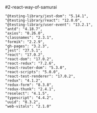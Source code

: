 #2-react-way-of-samurai
    
    "@testing-library/jest-dom": "5.14.1",
    "@testing-library/react": "12.0.0",
    "@testing-library/user-event": "13.2.1",
    "antd": "4.18.7",
    "axios": "0.26.0",
    "classnames": "2.3.1",
    "formik": "2.2.9",
    "gh-pages": "3.2.3",
    "jest": "27.5.1",
    "react": "17.0.2",
    "react-dom": "17.0.2",
    "react-redux": "7.2.6",
    "react-router-dom": "5.3.0",
    "react-scripts": "5.0.0",
    "react-test-renderer": "17.0.2",
    "redux": "4.1.2",
    "redux-form": "8.3.8",
    "redux-thunk": "2.4.1",
    "reselect": "4.1.5",
    "typescript": "4.4.2",
    "uuid": "8.3.2",
    "web-vitals": "2.1.0"

